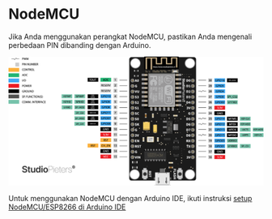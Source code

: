 # NodeMCU

Jika Anda menggunakan perangkat NodeMCU, pastikan Anda mengenali perbedaan PIN dibanding dengan Arduino.

![](res/nodemcu-diagram.png)

Untuk menggunakan NodeMCU dengan Arduino IDE, ikuti instruksi [setup NodeMCU/ESP8266 di Arduino IDE](setup-esp8266-di-arduino-ide.md)
